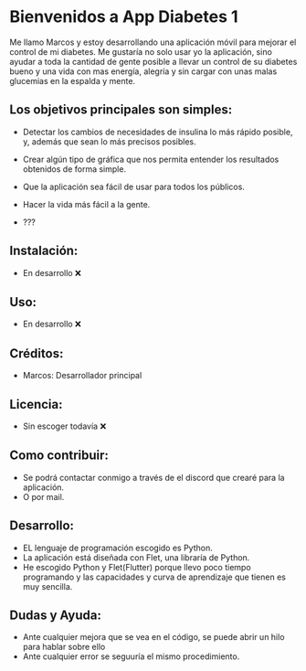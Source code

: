 # Bienvenidos a App Diabetes 1

Me llamo Marcos y estoy desarrollando una aplicación móvil para mejorar el control de mi diabetes.
Me gustaría no solo usar yo la aplicación, sino ayudar a toda la cantidad de gente posible a llevar un control de su diabetes
bueno y una vida con mas energía, alegría y sin cargar con unas malas glucemias en la espalda y mente.

## Los objetivos principales son simples:

  - Detectar los cambios de necesidades de insulina lo más rápido posible, y, además que sean lo más precisos posibles.

  - Crear algún tipo de gráfica que nos permita entender los resultados obtenidos de forma simple.

  - Que la aplicación sea fácil de usar para todos los públicos.

  - Hacer la vida más fácil a la gente.

  - ???

## Instalación: 
  - En desarrollo ❌

## Uso:
  - En desarrollo ❌

## Créditos:
  - Marcos: Desarrollador principal

## Licencia:
  - Sin escoger todavía ❌

## Como contribuir: 
  - Se podrá contactar conmigo a través de el discord que crearé para la aplicación.
  - O por mail.

## Desarrollo:
  - EL lenguaje de programación escogido es Python.
  - La aplicación está diseñada con Flet, una libraría de Python.
  - He escogido Python y Flet(Flutter) porque llevo poco tiempo programando y las capacidades y curva de aprendizaje que tienen es muy sencilla.

## Dudas y Ayuda:
  - Ante cualquier mejora que se vea en el código, se puede abrir un hilo para hablar sobre ello
  - Ante cualquier error se seguuría el mismo procedimiento.
